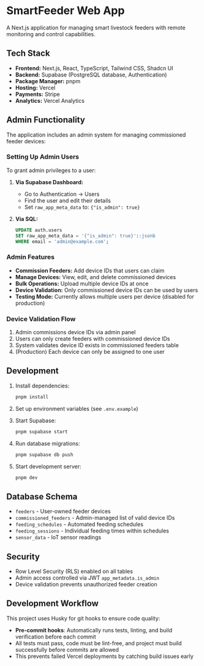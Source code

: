 # SmartFeeder Web App

A Next.js application for managing smart livestock feeders with remote monitoring and control capabilities.

## Tech Stack

- **Frontend:** Next.js, React, TypeScript, Tailwind CSS, Shadcn UI
- **Backend:** Supabase (PostgreSQL database, Authentication)
- **Package Manager:** pnpm
- **Hosting:** Vercel
- **Payments:** Stripe
- **Analytics:** Vercel Analytics

## Admin Functionality

The application includes an admin system for managing commissioned feeder devices:

### Setting Up Admin Users

To grant admin privileges to a user:

1. **Via Supabase Dashboard:**

   - Go to Authentication → Users
   - Find the user and edit their details
   - Set `raw_app_meta_data` to: `{"is_admin": true}`

2. **Via SQL:**
   ```sql
   UPDATE auth.users
   SET raw_app_meta_data = '{"is_admin": true}'::jsonb
   WHERE email = 'admin@example.com';
   ```

### Admin Features

- **Commission Feeders:** Add device IDs that users can claim
- **Manage Devices:** View, edit, and delete commissioned devices
- **Bulk Operations:** Upload multiple device IDs at once
- **Device Validation:** Only commissioned device IDs can be used by users
- **Testing Mode:** Currently allows multiple users per device (disabled for production)

### Device Validation Flow

1. Admin commissions device IDs via admin panel
2. Users can only create feeders with commissioned device IDs
3. System validates device ID exists in commissioned feeders table
4. (Production) Each device can only be assigned to one user

## Development

1. Install dependencies:

   ```bash
   pnpm install
   ```

2. Set up environment variables (see `.env.example`)

3. Start Supabase:

   ```bash
   pnpm supabase start
   ```

4. Run database migrations:

   ```bash
   pnpm supabase db push
   ```

5. Start development server:
   ```bash
   pnpm dev
   ```

## Database Schema

- `feeders` - User-owned feeder devices
- `commissioned_feeders` - Admin-managed list of valid device IDs
- `feeding_schedules` - Automated feeding schedules
- `feeding_sessions` - Individual feeding times within schedules
- `sensor_data` - IoT sensor readings

## Security

- Row Level Security (RLS) enabled on all tables
- Admin access controlled via JWT `app_metadata.is_admin`
- Device validation prevents unauthorized feeder creation

## Development Workflow

This project uses Husky for git hooks to ensure code quality:

- **Pre-commit hooks**: Automatically runs tests, linting, and build verification before each commit
- All tests must pass, code must be lint-free, and project must build successfully before commits are allowed
- This prevents failed Vercel deployments by catching build issues early

